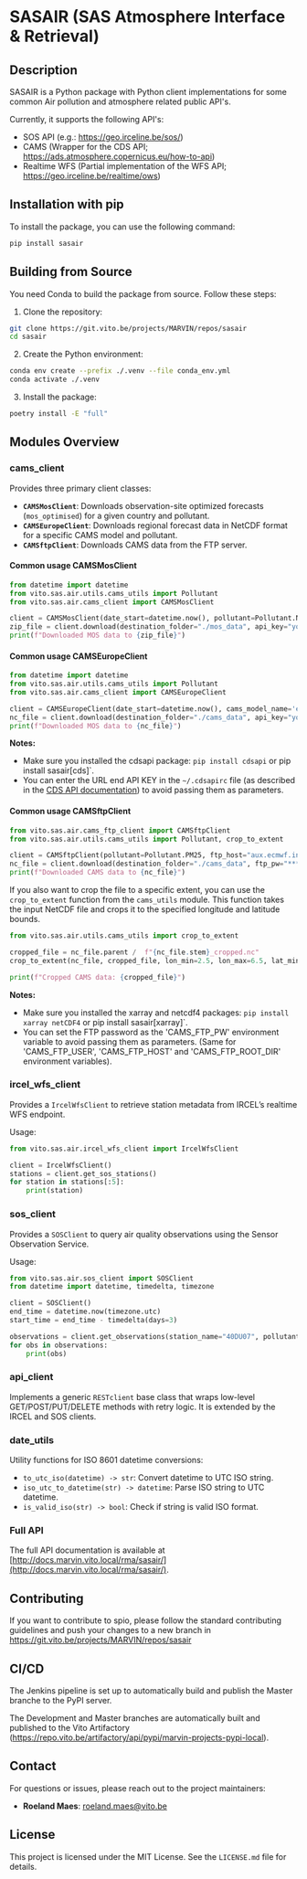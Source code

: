 
# SASAIR (SAS Atmosphere Interface & Retrieval)

## Description

SASAIR is a Python package with Python client implementations for some common Air pollution and atmosphere related public API's.

Currently, it supports the following API's:
- SOS API (e.g.: https://geo.irceline.be/sos/)
- CAMS (Wrapper for the CDS API; https://ads.atmosphere.copernicus.eu/how-to-api)
- Realtime WFS (Partial implementation of the WFS API; https://geo.irceline.be/realtime/ows)

## Installation with pip

To install the package, you can use the following command:

```bash
pip install sasair 
```

## Building from Source

You need Conda to build the package from source. Follow these steps:

1. Clone the repository:

```bash
git clone https://git.vito.be/projects/MARVIN/repos/sasair
cd sasair
```
2. Create the Python environment:

```bash
conda env create --prefix ./.venv --file conda_env.yml
conda activate ./.venv
```
3. Install the package:

```bash
poetry install -E "full"
```

##  Modules Overview

### cams_client

Provides three primary client classes:
- **`CAMSMosClient`**: Downloads observation-site optimized forecasts (`mos_optimised`) for a given country and pollutant.
- **`CAMSEuropeClient`**: Downloads regional forecast data in NetCDF format for a specific CAMS model and pollutant.
- **`CAMSftpClient`**: Downloads CAMS data from the FTP server.

#### Common usage CAMSMosClient

```python
from datetime import datetime
from vito.sas.air.utils.cams_utils import Pollutant
from vito.sas.air.cams_client import CAMSMosClient

client = CAMSMosClient(date_start=datetime.now(), pollutant=Pollutant.NO2, country='belgium')
zip_file = client.download(destination_folder="./mos_data", api_key="your_api_key")
print(f"Downloaded MOS data to {zip_file}")
```

#### Common usage CAMSEuropeClient

```python
from datetime import datetime
from vito.sas.air.utils.cams_utils import Pollutant
from vito.sas.air.cams_client import CAMSEuropeClient

client = CAMSEuropeClient(date_start=datetime.now(), cams_model_name='ensemble', pollutant=Pollutant.NO2, area=None)  # Default area [52, 2.5, 49, 6.5] will be used.
nc_file = client.download(destination_folder="./cams_data", api_key="your_api_key")
print(f"Downloaded MOS data to {nc_file}")
```

**Notes:**
- Make sure you installed the cdsapi package: `pip install cdsapi` or pip install sasair[cds]`.
- You can enter the URL end API KEY in  the `~/.cdsapirc` file (as described in the [CDS API documentation](https://cds.climate.copernicus.eu/how-to-api)) to avoid passing them as parameters.

#### Common usage CAMSftpClient

```python
from vito.sas.air.cams_ftp_client import CAMSftpClient
from vito.sas.air.utils.cams_utils import Pollutant, crop_to_extent

client = CAMSftpClient(pollutant=Pollutant.PM25, ftp_host="aux.ecmwf.int", ftp_root="/DATA/CAMS_EUROPE_AIR_QUALITY")
nc_file = client.download(destination_folder="./cams_data", ftp_pw="**********")
print(f"Downloaded CAMS data to {nc_file}")
```

If you also want to crop the file to a specific extent, you can use the `crop_to_extent` function from the `cams_utils` module.
This function takes the input NetCDF file and crops it to the specified longitude and latitude bounds.

```python
from vito.sas.air.utils.cams_utils import crop_to_extent

cropped_file = nc_file.parent /  f"{nc_file.stem}_cropped.nc"
crop_to_extent(nc_file, cropped_file, lon_min=2.5, lon_max=6.5, lat_min=49, lat_max=52)

print(f"Cropped CAMS data: {cropped_file}")
```

**Notes:**
- Make sure you installed the xarray and netcdf4 packages: `pip install xarray netCDF4` or pip install sasair[xarray]`.
- You can set the FTP password as the 'CAMS_FTP_PW' environment variable to avoid passing them as parameters.  (Same for 'CAMS_FTP_USER', 'CAMS_FTP_HOST' and 'CAMS_FTP_ROOT_DIR' environment variables).


### ircel_wfs_client

Provides a `IrcelWfsClient` to retrieve station metadata from IRCEL’s realtime WFS endpoint.

Usage:
```python
from vito.sas.air.ircel_wfs_client import IrcelWfsClient

client = IrcelWfsClient()
stations = client.get_sos_stations()
for station in stations[:5]:
    print(station)
```

### sos_client

Provides a `SOSClient` to query air quality observations using the Sensor Observation Service.

Usage:
```python
from vito.sas.air.sos_client import SOSClient
from datetime import datetime, timedelta, timezone

client = SOSClient()
end_time = datetime.now(timezone.utc)
start_time = end_time - timedelta(days=3)

observations = client.get_observations(station_name="40DU07", pollutant="PM10", start_time=start_time, end_time=end_time)
for obs in observations:
    print(obs)
```

### api_client

Implements a generic `RESTclient` base class that wraps low-level GET/POST/PUT/DELETE methods with retry logic. It is extended by the IRCEL and SOS clients.

### date_utils

Utility functions for ISO 8601 datetime conversions:
- `to_utc_iso(datetime) -> str`: Convert datetime to UTC ISO string.
- `iso_utc_to_datetime(str) -> datetime`: Parse ISO string to UTC datetime.
- `is_valid_iso(str) -> bool`: Check if string is valid ISO format.


### Full API 

The full API documentation is available at [http://docs.marvin.vito.local/rma/sasair/](http://docs.marvin.vito.local/rma/sasair/).


## Contributing

If you want to contribute to spio, please follow the standard contributing guidelines and push your changes to a new branch in
https://git.vito.be/projects/MARVIN/repos/sasair


## CI/CD

The Jenkins pipeline is set up to automatically build and publish the Master branche to the PyPI server.

The Development and Master branches are automatically built and published to the Vito Artifactory (https://repo.vito.be/artifactory/api/pypi/marvin-projects-pypi-local).


## Contact

For questions or issues, please reach out to the project maintainers:

- **Roeland Maes**: [roeland.maes@vito.be](mailto:roeland.maes@vito.be)


## License

This project is licensed under the MIT License. See the `LICENSE.md` file for details.
